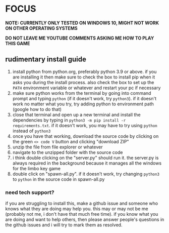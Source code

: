 # FOCUS

**NOTE: CURRENTLY ONLY TESTED ON WINDOWS 10, MIGHT NOT WORK ON OTHER OPERATING SYSTEMS**

**DO NOT LEAVE ME YOUTUBE COMMENTS ASKING ME HOW TO PLAY THIS GAME**

## rudimentary install guide

1) install python from python.org, preferably python 3.9 or above. if you are installing it then make sure to check the box to install pip when it asks you during the install process. also check the box to set up the `PATH` environment variable or whatever and restart your pc if necessary
2) make sure python works from the terminal by going into command prompt and typing `python` (if it doesn't work, try `python3`). if it doesn't work no matter what you try, try adding python to environment path (google how to do that)
3) close that terminal and open up a new terminal and install the dependencies by typing in `python3 -m pip install -r requirements.txt`. if it doesn't work, you may have to try using `python` instead of `python3`
4) once you have that working, download the source code by clicking on the green `<> code V` button and clicking "download ZIP"
5) unzip the file from file explorer or whatever
6) navigate to the unzipped folder with the source code
7) i think double clicking on the "server.py" should run it. the server.py is always required in the background because it manages all the windows for the limbo key game
8) double click on "spawn-all.py". if it doesn't work, try changing `python3` to `python` in the source code in spawn-all.py

### need tech support?

if you are struggling to install this, make a github issue and someone who knows what they are doing may help you. this may or may not be me (probably not me, i don't have that much free time). if you know what you are doing and want to help others, then please answer people's questions in the github issues and i will try to mark them as resolved.
